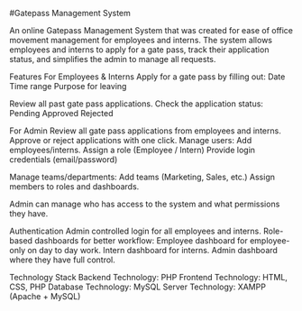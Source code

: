 #Gatepass Management System

An online Gatepass Management System that was created for ease of office movement management for employees and interns. The system allows employees and interns to apply for a gate pass, track their application status, and simplifies the admin to manage all requests.

Features
For Employees & Interns
Apply for a gate pass by filling out:
Date
Time range
Purpose for leaving

Review all past gate pass applications.
Check the application status: 
Pending 
Approved
Rejected

For Admin
Review all gate pass applications from employees and interns.
Approve or reject applications with one click.
Manage users:
Add employees/interns.
Assign a role (Employee / Intern)
Provide login credentials (email/password)

Manage teams/departments:
Add teams (Marketing, Sales, etc.)
Assign members to roles and dashboards.

Admin can manage who has access to the system and what permissions they have.

Authentication 
Admin controlled login for all employees and interns.
Role-based dashboards for better workflow: 
Employee dashboard for employee-only on day to day work.
Intern dashboard for interns.
Admin dashboard where they have full control.


Technology Stack
Backend Technology: PHP
Frontend Technology: HTML, CSS, PHP
Database Technology: MySQL
Server Technology: XAMPP (Apache + MySQL)
